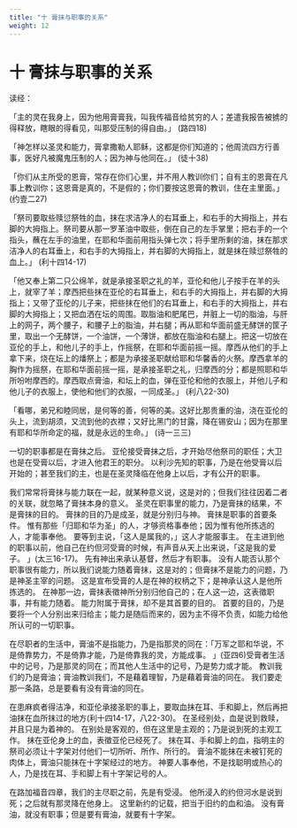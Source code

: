 ```yaml
---
title: "十 膏抹与职事的关系"
weight: 12
---
```


# 十 膏抹与职事的关系


读经：

「主的灵在我身上，因为他用膏膏我，叫我传福音给贫穷的人；差遣我报告被掳的得释放，瞎眼的得看见，叫那受压制的得自由。」
(路四18)

「神怎样以圣灵和能力，膏拿撒勒人耶稣，这都是你们知道的；他周流四方行善事，医好凡被魔鬼压制的人；因为神与他同在。」
(徒十38)

「你们从主所受的恩膏，常存在你们心里，并不用人教训你们；自有主的恩膏在凡事上教训你；这恩膏是真的，不是假的；你们要按这恩膏的教训，住在主里面。」
(约壹二27)

「祭司要取些赎愆祭牲的血，抹在求洁净人的右耳垂上，和右手的大拇指上，并右脚的大拇指上。祭司要从那一罗革油中取些，倒在自己的左手掌里；把右手的一个指头，蘸在左手的油里，在耶和华面前用指头弹七次；将手里所剩的油，抹在那求洁净人的右耳垂上，和右手的大拇指上，并右脚的大拇指上，就是抹在赎愆祭牲的血上。」
(利十四14-17)

「他又奉上第二只公绵羊，就是承接圣职之礼的羊，亚伦和他儿子按手在羊的头上，就宰了羊；摩西把些抹在亚伦的右耳垂上，和右手的大拇指上，并右脚的大拇指上；又带了亚伦的儿子来，把些抹在他们的右耳垂上，和右手的大拇指上，并右脚的大拇指上；又把血洒在坛的周围。取脂油和肥尾巴，并脏上一切的脂油，与肝上的网子，两个腰子，和腰子上的脂油，并右腿；再从耶和华面前盛无酵饼的筐子里，取出一个无酵饼，一个油饼，一个薄饼，都放在脂油和右腿上。把这一切放在亚伦的手上，和他儿子的手上，作摇祭，在耶和华面前摇一摇。摩西从他们的手上拿下来，烧在坛上的燔祭上；都是为承接圣职献给耶和华馨香的火祭。摩西拿羊的胸作为摇祭，在耶和华面前摇一摇，是承接圣职之礼，归摩西的分；都是照耶和华所吩咐摩西的。摩西取点膏油，和坛上的血，弹在亚伦和他的衣服上，并他儿子和他儿子的衣服上，使他和他们的衣服，一同成圣。」
(利八22-30)

「看哪，弟兄和睦同居，是何等的善，何等的美。这好比那贵重的油，浇在亚伦的头上，流到胡须，又流到他的衣襟；又好比黑门的甘露，降在锡安山；因为在那里有耶和华所命定的福，就是永远的生命。」
(诗一三三)

一切的职事都是在膏抹之后。
亚伦接受膏抹之后，才开始尽他祭司的职任；大卫也是在受膏以后，才进入他君王的职分。
以利沙先知的职事，乃是在他受膏以后开始的；甚至我们的主，也是在圣灵降临在他身上以后，才有公开的职事。

我们常常将膏抹与能力联在一起，就某种意义说，这是对的；但我们往往因着二者的关联，就忽略了膏抹本身的意义。
圣灵在职事里的能力，乃是膏抹的结果，不是膏抹的目的。
膏抹的目的乃是成圣，就是分别归与神。
膏抹是职事的首要条件。
惟有那些「归耶和华为圣」的人，才够资格事奉他；因为惟有他所拣选的人，才能事奉他。
要等到主说，「这人是属我的，」这人才能服事主。
在主进到他的职事以前，他自己在约但河受膏的时候，有声音从天上出来说，「这是我的爱子。
」(太三16-17)。
先有神出来承认基督，然后才有职事。
没有人能否认那个职事很有能力，所以我们说能力随着膏抹，这是对的；但膏抹不是能力的问题，乃是神圣主宰的问题。
这是宣布受膏的人是在神的权柄之下；是神承认这人是他所拣选的。
在神那一边，膏抹表徵神所分别归他自己的；在人这一边，这表徵职事，并有能力随着。
能力附属于膏抹，却不是其首要的目的。
首要的目的，乃是要将一个人分别出来归给主；能力是随后而来的，因为主不得不负责，如能力给他所认可的一切职事。

在尽职者的生活中，膏油不是指能力，乃是指那灵的同在：「万军之耶和华说，不是倚靠势力，不是倚靠才能，乃是倚靠我的灵，方能成事。
」(亚四6)受膏者生活中的记号，乃是那灵的同在；而其他人生活中的记号，乃是势力或才能。
教训我们的乃是膏油；膏油教训我们，不是藉着理智，乃是藉着膏油的同在。
我们要走那一条路，总是要看有没有膏油的同在。

在患麻疯者得洁净，和亚伦承接圣职的事上，要取血抹在耳、手和脚上，然后再把油抹在血所抹过的地方(利十四14-17，八22-30)。
在圣经别处，血是说到救赎，并且只是为着神的。
在别处是客观的，但在这里是主观的；乃是说到死的主观工作。
抹在亚伦身上的血，表徵亚伦已经死了。
抹在耳、手和脚上的血，指明主的祭司必须让十字架对付他们一切所听、所作、所行的。
膏油不能抹在未被钉死的肉体上，膏油只能抹在十字架经过的地方。
神要人事奉他，不是找聪明或热心的人，乃是找在耳、手和脚上有十字架记号的人。

在路加福音四章，我们的主尽职之前，先是有受浸。
他所浸入的约但河水是说到死；之后就有那灵降在他身上。
这里新约的记载，把当于旧约的血和油。
没有膏油，就没有职事；但是要有膏油，就要有十字架。
